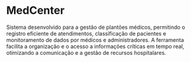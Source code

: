 # MedCenter
Sistema desenvolvido para a gestão de plantões médicos, permitindo o registro eficiente de atendimentos, classificação de pacientes e monitoramento de dados por médicos e administradores. A ferramenta facilita a organização e o acesso a informações críticas em tempo real, otimizando a comunicação e a gestão de recursos hospitalares.
